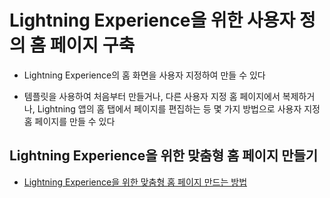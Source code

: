 # Lightning Experience을 위한 사용자 정의 홈 페이지 구축

 - Lightning Experience의 홈 화면을 사용자 지정하여 만들 수 있다

 - 템플릿을 사용하여 처음부터 만들거나, 다른 사용자 지정 홈 페이지에서 복제하거나, Lightning 앱의 홈 탭에서 페이지를 편집하는 등 몇 가지 방법으로 사용자 지정 홈 페이지를 만들 수 있다

## Lightning Experience을 위한 맞춤형 홈 페이지 만들기

 - [Lightning Experience을 위한 맞춤형 홈 페이지 만드는 방법](https://trailhead.salesforce.com/ko/content/learn/modules/lightning_app_builder/lightning_app_builder_homepage?trailmix_creator_id=strailhead&trailmix_slug=prepare-for-your-salesforce-administrator-credential)
